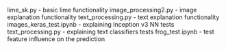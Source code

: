 lime_sk.py - basic lime functionality
image_processing2.py - image explanation functionality
text_processing.py - text explanation functionality
images_keras_test.ipynb - explaining Inception v3 NN tests
text_processing.py - explaining text classifiers tests
frog_test.ipynb - test feature influence on the prediction